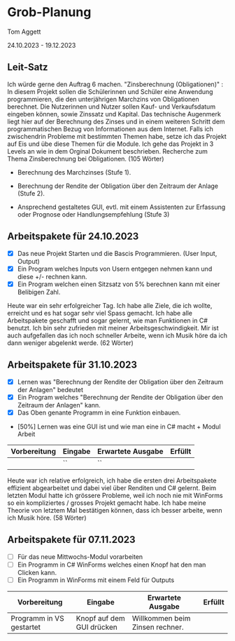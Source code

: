 # Grob-Planung

Tom Aggett

24.10.2023 - 19.12.2023  

## Leit-Satz

Ich würde gerne den Auftrag 6 machen. "Zinsberechnung (Obligationen)" : In diesem Projekt sollen die Schülerinnen und Schüler eine Anwendung programmieren, die den unterjährigen Marchzins von Obligationen berechnet. Die Nutzerinnen und Nutzer sollen Kauf- und Verkaufsdatum eingeben können, sowie Zinssatz und Kapital. Das technische Augenmerk liegt hier auf der Berechnung des Zinses und in einem weiteren Schritt dem programmatischen Bezug von Informationen aus dem Internet. 
Falls ich zwischendrin Probleme mit bestimmten Themen habe, setze ich das Projekt auf Eis und übe diese Themen für die Module. Ich gehe das Projekt in 3 Levels an wie in dem Orginal Dokument beschrieben. Recherche zum Thema Zinsberechnung bei Obligationen. (105 Wörter)

- Berechnung des Marchzinses (Stufe 1).

- Berechnung der Rendite der Obligation über den Zeitraum der Anlage (Stufe 2).

- Ansprechend gestaltetes GUI, evtl. mit einem Assistenten zur Erfassung oder Prognose oder Handlungsempfehlung (Stufe 3) 

## Arbeitspakete für 24.10.2023

- [X] Das neue Projekt Starten und die Bascis Programmieren. (User Input, Output)
- [X] Ein Program welches Inputs von Usern entgegen nehmen kann und diese +/- rechnen kann.
- [X] Ein Program welchen einen Sitzsatz von 5% berechnen kann mit einer Belibigen Zahl.
  
Heute war ein sehr erfolgreicher Tag. Ich habe alle Ziele, die ich wollte, erreicht und es hat sogar sehr viel Spass gemacht. Ich habe alle Arbeitspakete geschafft und sogar gelernt, wie man Funktionen in C# benutzt. Ich bin sehr zufrieden mit meiner Arbeitsgeschwindigkeit. Mir ist auch aufgefallen das ich noch schneller Arbeite, wenn ich Musik höre da ich dann weniger abgelenkt werde. (62 Wörter)  

## Arbeitspakete für 31.10.2023

- [X] Lernen was "Berechnung der Rendite der Obligation über den Zeitraum der Anlagen" bedeutet 
- [X] Ein Program welches "Berechnung der Rendite der Obligation über den Zeitraum der Anlagen" kann.
- [X] Das Oben genante Programm in eine Funktion einbauen.
- [50%] Lernen was eine GUI ist und wie man eine in C# macht + Modul Arbeit

| Vorbereitung             | Eingabe | Erwartete Ausgabe | Erfüllt |
| ---- | ------- | ----------------- | ---- |
| | ``  | ``      |  |

Heute war ich relative erfolgreich, ich habe die ersten drei Arbeitspakete effizient abgearbeitet und dabei viel über Renditen und C# gelernt. Beim letzten Modul hatte ich grössere Probleme, weil ich noch nie mit WinForms so ein kompliziertes / grosses Projekt gemacht habe. Ich habe meine Theorie von letztem Mal bestätigen können, dass ich besser arbeite, wenn ich Musik höre. (58 Wörter) 

## Arbeitspakete für 07.11.2023

- [ ] Für das neue Mittwochs-Modul vorarbeiten
- [ ] Ein Programm in C# WinForms welches einen Knopf hat den man Clicken kann.
- [ ] Ein Programm in WinForms mit einem Feld für Outputs

| Vorbereitung             | Eingabe | Erwartete Ausgabe | Erfüllt |
| ---- | ------- | ----------------- | ---- |
| Programm in VS gestartet| Knopf auf dem GUI drücken  | Willkommen beim Zinsen rechner.     |  |
